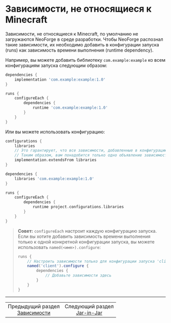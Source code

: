 # Зависимости, не относящиеся к Minecraft

Зависимости, не относящиеся к Minecraft, по умолчанию не загружаются NeoForge в среде разработки. Чтобы NeoForge распознал такие зависимости, их необходимо добавить в конфигурации запуска (runs) как зависимость времени выполнения (runtime dependency).

Например, вы можете добавить библиотеку `com.example:example` ко всем конфигурациям запуска следующим образом:

```gradle
dependencies {
    implementation 'com.example:example:1.0'
}

runs {
    configureEach {
        dependencies {
            runtime 'com.example:example:1.0'
        }
    }
}
```

Или вы можете использовать конфигурацию:

```gradle
configurations {
    libraries
    // Это гарантирует, что все зависимости, добавленные в конфигурацию libraries, также будут добавлены в конфигурацию implementation.
    // Таким образом, вам понадобится только одно объявление зависимости как для времени выполнения, так и для времени компиляции.
    implementation.extendsFrom libraries
}

dependencies {
    libraries 'com.example:example:1.0'
}

runs {
    configureEach {
        dependencies {
            runtime project.configurations.libraries
        }
    }
}
```

> **Совет:**
> `configureEach` настроит каждую конфигурацию запуска. Если вы хотите добавить зависимость времени выполнения только к одной конкретной конфигурации запуска, вы можете использовать `named(<имя>).configure`:
>
> ```gradle
> runs {
>     // Настроить зависимости только для конфигурации запуска 'client'
>     named('client').configure {
>         dependencies {
>             // Добавьте зависимости здесь
>         }
>     }
> }
> ```
---
<div align="center"><table><tr><td align="center">Предыдущий раздел<br><a href="../Dependencies.md">Зависимости</a></td><td align="center">Следующий раздел<br><a href="./Jar-in-Jar.md">Jar-in-Jar</a></td></tr></table></div>
